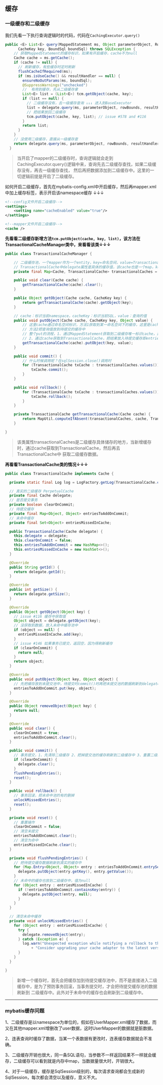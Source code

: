 ## 缓存
### 一级缓存和二级缓存
我们先看一下执行查询逻辑时的代码，代码在`CachingExecutor.query()`
```java
public <E> List<E> query(MappedStatement ms, Object parameterObject, RowBounds rowBounds, ResultHandler resultHandler,
      CacheKey key, BoundSql boundSql) throws SQLException {
    // 获取MappedStatement的缓存标识，如果有开启缓存，cache不为null
    Cache cache = ms.getCache();
    if (cache != null) {
      // 刷新缓存，有些缓存时定时刷新
      flushCacheIfRequired(ms);
      if (ms.isUseCache() && resultHandler == null) {
        ensureNoOutParams(ms, boundSql);
        @SuppressWarnings("unchecked")
        //  有用到缓存，先从二级缓存拿
        List<E> list = (List<E>) tcm.getObject(cache, key);
        if (list == null) {
          // 二级缓存没有，去一级缓存查询 ↓↓↓ 进入到BaseExecutor
          list = delegate.query(ms, parameterObject, rowBounds, resultHandler, key, boundSql);
          // 把结果放回二级缓存
          tcm.putObject(cache, key, list); // issue #578 and #116
        }
        return list;
      }
    }
    // 没使用二级缓存，直接从一级缓存查
    return delegate.query(ms, parameterObject, rowBounds, resultHandler, key, boundSql);
  }
```
>当开启了mapper的二级缓存时，查询逻辑就会走到CachingExecutor.query()逻辑中来，查询先去二级缓存查找，如果二级缓存没有，再去一级缓存查找，
> 然后再把数据添加到二级缓存中。这里的一切逻辑前提是开启了二级缓存。
> 
如何开启二级缓存，首先在mybatis-config.xml中开启缓存，然后再mapper.xml中加上缓存标签，表示开启该namespace缓存 ↓↓↓
```xml
<!--config文件开启二级缓存-->
<settings>
    <setting name="cacheEnabled" value="true"/>
</settings>
```
```xml
<!--mapper文件开启二级缓存-->
<cache />
```
**先看看二级缓存新增方法`tcm.putObject(cache, key, list)`，该方法在TransactionalCacheManager类中，来看看该类↓↓↓**
```java
public class TransactionalCacheManager {

    // 二级缓存池，一个mapper作为一个entity，key=命名空间，value=TransactionalCache
    // TransactionalCache中delegate属性是具体的缓存值，该cache也是一个map，key=为cacheKey对象，value为具体缓存值
    private final Map<Cache, TransactionalCache> transactionalCaches = new HashMap<>();

    public void clear(Cache cache) {
        getTransactionalCache(cache).clear();
    }

    public Object getObject(Cache cache, CacheKey key) {
        return getTransactionalCache(cache).getObject(key);
    }

    // cache：标识当前namespace，cacheKey：标识当前SQL，value：查询的值
    public void putObject(Cache cache, CacheKey key, Object value) {
        // 这里cache通过命名空间标识，方法1获取到某一命名空间下的缓存，这里是cache.id=my.mapper.UserMapper
        // 方法2把查询值放到待提交的缓存中
        // 整个put的流程，1、通过MappedStatement获取到二级缓存唯一标识cache，这个cache是在解析mapper.xml的时候就注入进去了
        // 2、通过cache获取到TransactionalCache，把结果放入待提交缓存即entriesToAddOnCommit
        getTransactionalCache(cache).putObject(key, value);
    }

    public void commit() {
        // 什么时候调用呢？在sqlSession.close()调用时
        for (TransactionalCache txCache : transactionalCaches.values()) {
            txCache.commit();
        }
    }

    public void rollback() {
        for (TransactionalCache txCache : transactionalCaches.values()) {
            txCache.rollback();
        }
    }

    private TransactionalCache getTransactionalCache(Cache cache) {
        return MapUtil.computeIfAbsent(transactionalCaches, cache, TransactionalCache::new);
    }

}
```
>该类属性transactionalCaches是二级缓存具体储存的地方，当新增缓存时，通过cache获取到TransactionalCache，然后再去TransactionalCache中
> 获取二级缓存数据。
> 
**再看看TransactionalCache类的情况↓↓↓**
```java
public class TransactionalCache implements Cache {

  private static final Log log = LogFactory.getLog(TransactionalCache.class);

  // 真实的二级缓存 PerpetualCache
  private final Cache delegate;
  // 是否提交事务
  private boolean clearOnCommit;
  // 待提交缓存
  private final Map<Object, Object> entriesToAddOnCommit;
  // 未命中缓存
  private final Set<Object> entriesMissedInCache;

  public TransactionalCache(Cache delegate) {
    this.delegate = delegate;
    this.clearOnCommit = false;
    this.entriesToAddOnCommit = new HashMap<>();
    this.entriesMissedInCache = new HashSet<>();
  }

  @Override
  public String getId() {
    return delegate.getId();
  }

  @Override
  public int getSize() {
    return delegate.getSize();
  }

  @Override
  public Object getObject(Object key) {
    // issue #116 缓存中获取值
    Object object = delegate.getObject(key);
    // 没获取到数据，放入未命中缓存池中
    if (object == null) {
      entriesMissedInCache.add(key);
    }
    // issue #146 如果事务已提交，返回空，因为得刷新缓存
    if (clearOnCommit) {
      return null;
    }
    return object;
  }

  @Override
  public void putObject(Object key, Object object) {
    // 先把缓存放到未提交池中，待提交时commit()时再把未提交池的数据刷新到delegate
    entriesToAddOnCommit.put(key, object);
  }

  @Override
  public Object removeObject(Object key) {
    return null;
  }

  @Override
  public void clear() {
    clearOnCommit = true;
    entriesToAddOnCommit.clear();
  }

  public void commit() {
    // 事务提交，1、先清除二级缓存 2、把掉提交池的缓存刷新到二级缓存中 3、重置二级缓存属性，清空待提交池，未命中池
    if (clearOnCommit) {
      delegate.clear();
    }
    flushPendingEntries();
    reset();
  }

  public void rollback() {
    // 事务回滚，把未命中池的有的删掉
    unlockMissedEntries();
    reset();
  }

  private void reset() {
    // 重置操作
    clearOnCommit = false;
    // 清空未提交
    entriesToAddOnCommit.clear();
    // 清空为命中
    entriesMissedInCache.clear();
  }

  private void flushPendingEntries() {
    // 把待提交缓存数据刷新到真实的缓存中
    for (Map.Entry<Object, Object> entry : entriesToAddOnCommit.entrySet()) {
      delegate.putObject(entry.getKey(), entry.getValue());
    }
    // 未命中的缓存也放到二级缓存中，值为null
    for (Object entry : entriesMissedInCache) {
      if (!entriesToAddOnCommit.containsKey(entry)) {
        delegate.putObject(entry, null);
      }
    }
  }

  // 清空未命中缓存
  private void unlockMissedEntries() {
    for (Object entry : entriesMissedInCache) {
      try {
        delegate.removeObject(entry);
      } catch (Exception e) {
        log.warn("Unexpected exception while notifying a rollback to the cache adapter. "
            + "Consider upgrading your cache adapter to the latest version. Cause: " + e);
      }
    }
  }

}
```
>新增一个缓存时，首先会把缓存加到待提交缓存池中，而不是直接进入二级缓存中，是为了预防事务回滚，当事务提交时，才会把待提交缓存池的数据刷新到
> 二级缓存中。此外对于未命中的缓存也会刷新到二级缓存中。

---
### mybatis缓存问题
1、二级缓存是以namespace为单位的，假如在UserMapper.xml缓存了数据，而又在其他mapper.xml增删改了user数据，这时UserMapper的数据就是脏数据。

2、连表查询时缓存了数据，当某一个表数据有更改时，连表缓存数据就会不准确。  

3、二级缓存开销也很大，同一条SQL语句，当参数不一样返回结果不一样就会缓存，二级缓存可以看到就是内存中map，当数据量很大时，开销很大。

4、对于一级缓存，缓存是SqlSession级别的，每次请求查询都会生成新的SqlSession，每次都会清空以及缓存，意义不大。